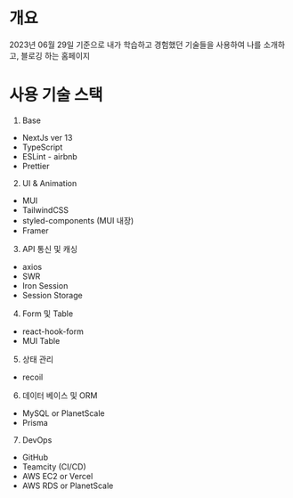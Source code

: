 # 개요

2023년 06월 29일 기준으로 내가 학습하고 경험했던 기술들을 사용하여 나를 소개하고, 블로깅 하는 홈페이지

# 사용 기술 스택

1.  Base

- NextJs ver 13
- TypeScript
- ESLint - airbnb
- Prettier

2. UI & Animation

- MUI
- TailwindCSS
- styled-components (MUI 내장)
- Framer

3. API 통신 및 캐싱

- axios
- SWR
- Iron Session
- Session Storage

4. Form 및 Table

- react-hook-form
- MUI Table

5. 상태 관리

- recoil

6. 데이터 베이스 및 ORM

- MySQL or PlanetScale
- Prisma

7. DevOps

- GitHub
- Teamcity (CI/CD)
- AWS EC2 or Vercel
- AWS RDS or PlanetScale
